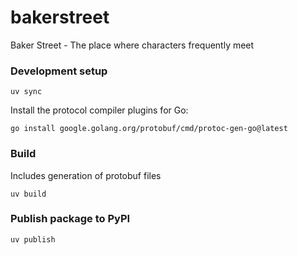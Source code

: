 # bakerstreet
Baker Street - The place where characters frequently meet


### Development setup

```
uv sync
```

Install the protocol compiler plugins for Go:
```
go install google.golang.org/protobuf/cmd/protoc-gen-go@latest
```

### Build

Includes generation of protobuf files

```
uv build
```

### Publish package to PyPI

```
uv publish
```

